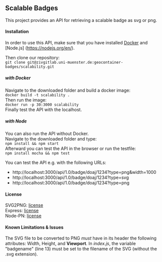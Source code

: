 ## Scalable Badges
This project provides an API for retrieving a scalable badge as svg or png.

#### Installation
In order to use this API, make sure that you have installed [Docker](https://www.docker.com/) and [Node.js] (https://nodejs.org/en/).

Then clone our repository:    
`git clone git@zivgitlab.uni-muenster.de:geocontainer-badges/scalability.git`

##### with Docker
Navigate to the downloaded folder and build a docker image:  
`docker build -t scalability .`  
Then run the image:  
`docker run -p 30:3000 scalability`  
Finally test the API with the localhost.

##### with Node
You can also run the API without Docker.  
Navigate to the downloaded folder and type:  
`npm install && npm start`  
Afterward you can test the API in the browser or run the testfile:  
`npm install mocha && npm test`
  
  
You can test the API e.g. with the following URLs:
 * http://localhost:3000/api/1.0/badge/doaj/1234?type=png&width=1000
 * http://localhost:3000/api/1.0/badge/doaj/1234?type=svg
 * http://localhost:3000/api/1.0/badge/doaj/1234?type=png

#### License
SVG2PNG: [license](https://github.com/domenic/svg2png/blob/master/LICENSE.txt)  
Express: [license](https://github.com/expressjs/express/blob/master/LICENSE)  
Node-PN: [license](https://github.com/cscott/node-pn)

#### Known Limitations & Issues
The SVG file to be converted to PNG *must* have in its header the following attributes: Width, Height, and **Viewport**. 
In *index.js*, the variable "badgename" (line 13) must be set to the filename of the SVG (without the .svg extension). 

